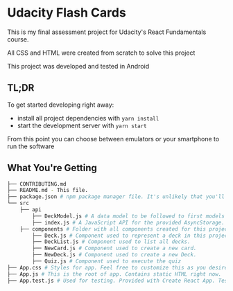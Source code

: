 # Udacity Flash Cards

This is my final assessment project for Udacity's React Fundamentals course. 

All CSS and HTML were created from scratch to solve this project

This project was developed and tested in Android

## TL;DR

To get started developing right away:

* install all project dependencies with `yarn install`
* start the development server with `yarn start`

From this point you can choose between emulators or your smartphone to run the software

## What You're Getting
```bash
├── CONTRIBUTING.md
├── README.md - This file.
├── package.json # npm package manager file. It's unlikely that you'll need to modify this.
└── src
    ├── api
        ├── DeckModel.js # A data model to be followed to first models of questions
        ├── index.js # A JavaScript API for the provided AsyncStorage.
    ├── components # Folder with all components created for this project.
        ├── Deck.js # Component used to represent a deck in this project.
        ├── DeckList.js # Component used to list all decks.
        ├── NewCard.js # Component used to create a new card.
        ├── NewDeck.js # Component used to create a new Deck.
        ├── Quiz.js # Component used to execute the quiz
├── App.css # Styles for app. Feel free to customize this as you desire.
├── App.js # This is the root of app. Contains static HTML right now.
├── App.test.js # Used for testing. Provided with Create React App. Testing is encouraged, but not required.

```